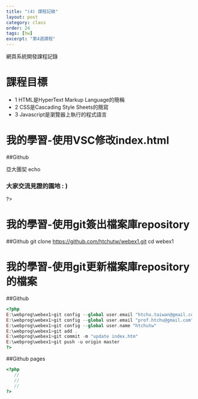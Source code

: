 ```yaml
---
title: "(4) 課程記錄"
layout: post
category: class
order: 24
tags: [hw]
excerpt: "第4週課程"
---
```

網頁系統開發課程記錄


# 課程目標
- 1 HTML是HyperText Markup Language的簡稱
- 2 CSS是Cascading Style Sheets的簡寫
- 3 Javascript是瀏覽器上執行的程式語言

# 我的學習-使用VSC修改index.html
##Github
<?php
echo <h1 class="h1_home wow fadeIn" data-wow-delay="0.4s">亞大團契</h1>
echo <h3 class="h3_home wow fadeIn" data-wow-delay="0.6s">大家交流見證的園地 : )</h3>
?>
# 我的學習-使用git簽出檔案庫repository
##Github
git clone https://github.com/htchutw/webex1.git
cd webex1

# 我的學習-使用git更新檔案庫repository的檔案
##Github
```php
<?php
E:\webprog\webex1>git config --global user.email "htchu.taiwan@gmail.com"
E:\webprog\webex1>git config --global user.email "prof.htchu@gmail.com"
E:\webprog\webex1>git config --global user.name "htchutw"
E:\webprog\webex1>git add .
E:\webprog\webex1>git commit -m "update index.htm"
E:\webprog\webex1>git push -u origin master
?>
```





##Github pages

```php
<?php
   //
   //
   //
?>
```


[1]: https://github.com/        "GitHub"
[2]: https://pages.github.com/  "GitHub Pages"
[3]: https://jekyllrb.com/      "Jekyll"
[4]: http://markdown.tw         "Markdown文件"
[5]: http://dillinger.io/       "Dillinger"








